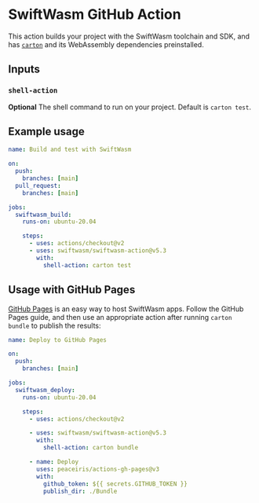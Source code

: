 # SwiftWasm GitHub Action

This action builds your project with the SwiftWasm toolchain and SDK, and has [`carton`](https://carton.dev) and its WebAssembly dependencies preinstalled.

## Inputs

### `shell-action`

**Optional** The shell command to run on your project. Default is `carton test`.

## Example usage

```yml
name: Build and test with SwiftWasm

on:
  push:
    branches: [main]
  pull_request:
    branches: [main]

jobs:
  swiftwasm_build:
    runs-on: ubuntu-20.04

    steps:
      - uses: actions/checkout@v2
      - uses: swiftwasm/swiftwasm-action@v5.3
        with:
          shell-action: carton test
```

## Usage with GitHub Pages

[GitHub Pages](https://pages.github.com/) is an easy way to host SwiftWasm apps. Follow the GitHub Pages guide, and then use an appropriate action after running `carton bundle` to publish the results:

```yml
name: Deploy to GitHub Pages

on:
  push:
    branches: [main]

jobs:
  swiftwasm_deploy:
    runs-on: ubuntu-20.04

    steps:
      - uses: actions/checkout@v2

      - uses: swiftwasm/swiftwasm-action@v5.3
        with:
          shell-action: carton bundle

      - name: Deploy
        uses: peaceiris/actions-gh-pages@v3
        with:
          github_token: ${{ secrets.GITHUB_TOKEN }}
          publish_dir: ./Bundle
```
